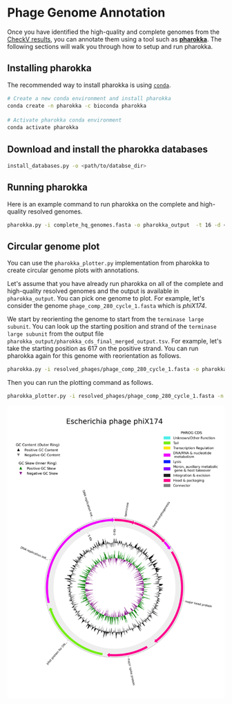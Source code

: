 # Phage Genome Annotation

Once you have identified the high-quality and complete genomes from the [CheckV results](https://phables.readthedocs.io/en/latest/quality/), you can annotate them using a tool such as [**pharokka**](https://github.com/gbouras13/pharokka). The following sections will walk you through how to setup and run pharokka.

## Installing pharokka

The recommended way to install pharokka is using [`conda`](https://docs.conda.io/en/latest/).

```bash
# Create a new conda environment and install pharokka
conda create -n pharokka -c bioconda pharokka

# Activate pharokka conda environment
conda activate pharokka
```

## Download and install the pharokka databases

```bash
install_databases.py -o <path/to/databse_dir>
```

## Running pharokka

Here is an example command to run pharokka on the complete and high-quality resolved genomes.

```bash
pharokka.py -i complete_hq_genomes.fasta -o pharokka_output  -t 16 -d <path/to/database_dir>
```

## Circular genome plot

You can use the `pharokka_plotter.py` implementation from pharokka to create circular genome plots with annotations.

Let's assume that you have already run pharokka on all of the complete and high-quality resolved genomes and the output is available in `pharokka_output`. You can pick one genome to plot. For example, let's consider the genome `phage_comp_280_cycle_1.fasta` which is *phiX174*.

We start by reorienting the genome to start from the `terminase large subunit`. You can look up the starting position and strand of the `terminase large subunit` from the output file `pharokka_output/pharokka_cds_final_merged_output.tsv`. For example, let's take the starting position as 617 on the positive strand. You can run pharokka again for this genome with reorientation as follows.

```bash
pharokka.py -i resolved_phages/phage_comp_280_cycle_1.fasta -o pharokka_output_phage_comp_280_cycle_1 -d <path/to/databse_dir> -t 16 --terminase --terminase_strand 'pos' --terminase_start 617
```

Then you can run the plotting command as follows.

```bash
pharokka_plotter.py -i resolved_phages/phage_comp_280_cycle_1.fasta -n phage_comp_280_cycle_1_plot -o pharokka_output_phage_comp_250_cycle_1 -t "Escherichia phage phiX174"
```

![](images/phage_comp_280_cycle_1_plot.png)